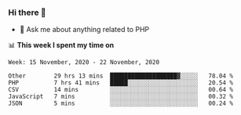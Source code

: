 ### Hi there 👋

<!--
**mustafaculban/mustafaculban** is a ✨ _special_ ✨ repository because its `README.md` (this file) appears on your GitHub profile.

Here are some ideas to get you started:

- 🌱 I’m currently learning ...
- 👯 I’m looking to collaborate on ...
- 🤔 I’m looking for help with ...
- 📫 How to reach me: ...
- 😄 Pronouns: ...
- ⚡ Fun fact: ...

-->
- 💬 Ask me about anything related to PHP


📊 **This week I spent my time on**
<!--START_SECTION:waka-->
```text
Week: 15 November, 2020 - 22 November, 2020

Other        29 hrs 13 mins  ███████████████████▓░░░░░   78.04 % 
PHP          7 hrs 41 mins   █████░░░░░░░░░░░░░░░░░░░░   20.54 % 
CSV          14 mins         ░░░░░░░░░░░░░░░░░░░░░░░░░   00.64 % 
JavaScript   7 mins          ░░░░░░░░░░░░░░░░░░░░░░░░░   00.32 % 
JSON         5 mins          ░░░░░░░░░░░░░░░░░░░░░░░░░   00.24 % 
```
<!--END_SECTION:waka-->
